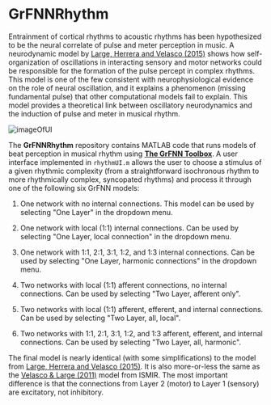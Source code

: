 # GrFNNRhythm

Entrainment of cortical rhythms to acoustic rhythms has been hypothesized to be the neural correlate of pulse and meter perception in music. A neurodynamic model by [Large, Herrera and Velasco (2015)](http://dx.doi.org/10.3389/fnsys.2015.00159) shows how self-organization of oscillations in interacting sensory and motor networks could be responsible for the formation of the pulse percept in complex rhythms. This model is one of the few consistent with neurophysiological evidence on the role of neural oscillation, and it explains a phenomenon (missing fundamental pulse) that other computational models fail to explain. This model provides a theoretical link between oscillatory neurodynamics and the induction of pulse and meter in musical rhythm.

![imageOfUI](https://MusicDynamicsLab.github.io/Figures/rhythmUIgrey.png)

The **GrFNNRhythm** repository contains MATLAB code that runs models of beat perception in musical rhythm using [**The GrFNN Toolbox**](https://github.com/MusicDynamicsLab/GrFNNToolbox). A user interface implemented in `rhythmUI.m` allows the user to choose a stimulus of a given rhythmic complexity (from a straightforward isochronous rhythm to more rhythmically complex, syncopated rhythms) and process it through one of the following six GrFNN models:

1. One network with no internal connections. This model can be used by selecting "One Layer" in the dropdown menu.

2. One network with local (1:1) internal connections. Can be used by selecting "One Layer, local connection" in the dropdown menu.

3. One network with 1:1, 2:1, 3:1, 1:2, and 1:3 internal connections. Can be used by selecting "One Layer, harmonic connections" in the dropdown menu.

4. Two networks with local (1:1) afferent connections, no internal connections. Can be used by selecting "Two Layer, afferent only".

5. Two networks with local (1:1) afferent, efferent, and internal connections. Can be used by selecting "Two Layer, all, local".

6. Two networks with 1:1, 2:1, 3:1, 1:2, and 1:3 afferent, efferent, and internal connections. Can be used by selecting "Two Layer, all, harmonic". 

The final model is nearly identical (with some simplifications) to the model from [Large, Herrera and Velasco (2015)](http://dx.doi.org/10.3389/fnsys.2015.00159). It is also more-or-less the same as the [Velasco & Large (2011)](http://ismir2011.ismir.net/papers/PS2-3.pdf) model from ISMIR. The most important difference is that the connections from Layer 2 (motor) to Layer 1 (sensory) are excitatory, not inhibitory.

